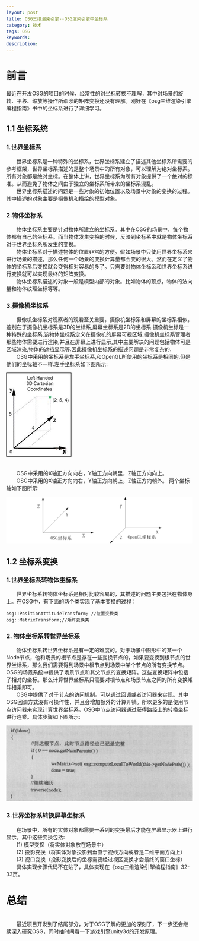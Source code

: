 ```yaml
---
layout: post
title: OSG三维渲染引擎--OSG渲染引擎中坐标系
category: 技术
tags: OSG
keywords: 
description: 
---
```


# 前言

最近在开发OSG的项目的时候，经常性的对坐标转换不理解，其中对场景的旋转、平移、缩放等操作所牵涉的矩阵变换还没有理解。刚好在《osg三维渲染引擎编程指南》书中的坐标系进行了详细学习。

## 1.1 坐标系统

### 1.世界坐标系
&nbsp;&nbsp;&nbsp;&nbsp;&nbsp;&nbsp;&nbsp;世界坐标系是一种特殊的坐标系，世界坐标系建立了描述其他坐标系所需要的参考框架，世界坐标系描述的是整个场景中的所有对象，可以理解为绝对坐标系。所有对象都是绝对坐标。在整体上讲，世界坐标系为所有对象提供了一个绝对的标准。从而避免了物体之间由于独立的坐标系所带来的坐标系混乱。
<br>&nbsp;&nbsp;&nbsp;&nbsp;&nbsp;&nbsp;&nbsp;世界坐标系描述的问题是一些对象的初始位置以及场景中对象的变换的过程。其中描述的对象主要是摄像机和描绘的模型对象。
### 2.物体坐标系
&nbsp;&nbsp;&nbsp;&nbsp;&nbsp;&nbsp;&nbsp;物体坐标系主要是针对物体所建立的坐标系。其中在OSG的场景中，每个物体都有自己的坐标系。而当物体发生变换的时候，反映到坐标系中就是物体坐标系对于世界坐标系所发生的变换。
<br>&nbsp;&nbsp;&nbsp;&nbsp;&nbsp;&nbsp;&nbsp;物体坐标系对于描述物体的位置非常的方便。假如场景中只使用世界坐标系来进行场景的描述，那么任何一个场景的变换计算量都会变的很大。然而在定义了物体的坐标系后变换就会变得相对容易的多了。只需要对物体坐标系和世界坐标系进行变换就可以实现最终的矩阵变换。
<br>&nbsp;&nbsp;&nbsp;&nbsp;&nbsp;&nbsp;&nbsp;物体坐标系描述的对象一般是模型内部的对象。比如物体的顶点，物体的法向量和物体纹理坐标等等。
### 3.摄像机坐标系
&nbsp;&nbsp;&nbsp;&nbsp;&nbsp;&nbsp;&nbsp;摄像机坐标系对观察者的观看至关重要，摄像机坐标系和屏幕的坐标系相似，差别在于摄像机坐标系是3D的坐标系,屏幕坐标系是2D的坐标系.摄像机坐标是一种特殊的坐标系,该物体坐标系定义在摄像机的屏幕可视区域.摄像机坐标系管理者那些物体需要进行渲染,并且在屏幕上进行显示,其中主要解决的问题包括物体可是区域渲染,物体的遮挡显示等.因此摄像机坐标系的描述问题是非常复杂的.
<br>&nbsp;&nbsp;&nbsp;&nbsp;&nbsp;&nbsp;&nbsp;OSG中采用的坐标系是左手坐标系,和OpenGL所使用的坐标系是相同的,但是他们的坐标轴不一样.左手坐标系如下图所示:

![1](/public/img/tech/left_coordinate.jpg)

<br>&nbsp;&nbsp;&nbsp;&nbsp;&nbsp;&nbsp;&nbsp;OSG中采用的X轴正方向向右，Y轴正方向朝里，Z轴正方向向上。
<br>&nbsp;&nbsp;&nbsp;&nbsp;&nbsp;&nbsp;&nbsp;OSG中采用的X轴正方向向右，Y轴正方向朝上，Z轴正方向朝外。
两个坐标轴如下图所示:

![2](/public/img/tech/OSG_OpenGL.jpg)


## 1.2 坐标系变换
### 1.世界坐标系转物体坐标系

&nbsp;&nbsp;&nbsp;&nbsp;&nbsp;&nbsp;&nbsp;世界坐标系转物体坐标系是相对比较容易的，其描述的问题主要包括在物体身上。在OSG中，有下面的两个类实现了基本变换的过程：
	
	osg::PositionAttitudeTransform; //位置变换类
	osg::MatrixTransform;//矩阵变换类
### 2. 物体坐标系转世界坐标系
&nbsp;&nbsp;&nbsp;&nbsp;&nbsp;&nbsp;&nbsp;物体坐标系转世界坐标系是有一定的难度的。对于场景中图形中的某一个Node节点，他和场景的根节点是存在一些变换节点的，如果要变换到根节点的世界坐标系，那么我们需要得到场景中根节点到场景中某个节点的所有变换节点。OSG的场景系统中提供了场景节点和其父节点的变换矩阵。这些变换矩阵中包括了相对的坐标。那么计算世界坐标系只需要对根节点和场景节点之间的所有变换矩阵相乘即可。
<br>&nbsp;&nbsp;&nbsp;&nbsp;&nbsp;&nbsp;&nbsp;OSG中提供了对于节点的访问机制。可以通过回调或者访问器来实现。其中OSG回调方式没有可操作性，并且会增加额外的计算开销。所以更多的是使用节点访问器来实现计算世界坐标系。OSG中节点访问器通过获得路经上的转换坐标进行连乘。具体步骤如下图所示:

![3](/public/img/tech/node_accept.jpg)

### 3.世界坐标系转换屏幕坐标系

&nbsp;&nbsp;&nbsp;&nbsp;&nbsp;&nbsp;&nbsp;在场景中，所有的实体对象都需要一系列的变换最后才能在屏幕显示器上进行显示，其中这些变换包括:
<br>&nbsp;&nbsp;&nbsp;&nbsp;&nbsp;&nbsp;&nbsp;(1) 模型变换（将实体对象放在场景中）
<br>&nbsp;&nbsp;&nbsp;&nbsp;&nbsp;&nbsp;&nbsp;(2) 投影变换（将实体对象投影到垂直于视线方向或者是二维平面方向上）
<br>&nbsp;&nbsp;&nbsp;&nbsp;&nbsp;&nbsp;&nbsp;(3) 视口变换（投影变换后的坐标需要经过视区变换才会最终的窗口坐标）
<br>&nbsp;&nbsp;&nbsp;&nbsp;&nbsp;&nbsp;&nbsp;具体实现步骤代码不在贴了，具体实现在《osg三维渲染引擎编程指南》32-33页。


# 总结
<br>&nbsp;&nbsp;&nbsp;&nbsp;&nbsp;&nbsp;&nbsp;最近项目开发到了结尾部分，对于OSG了解的更加的深刻了，下一步还会继续深入研究OSG，同时抽时间看一下游戏引擎unity3d的开发原理。
